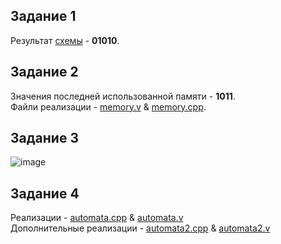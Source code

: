 ## Задание 1
Результат [схемы](https://github.com/IlyaShurupov/dd-test/blob/29ca9f5c7ad1f01503b4a82ffe3731529329e77c/crc.v#L27) - **01010**.
## Задание 2
Значения последней использованной памяти - **1011**. <br>
Файли реализации - [memory.v](https://github.com/IlyaShurupov/dd-test/blob/29ca9f5c7ad1f01503b4a82ffe3731529329e77c/memtest.v#L3) & [memory.cpp](https://github.com/IlyaShurupov/dd-test/blob/29ca9f5c7ad1f01503b4a82ffe3731529329e77c/memtest.cpp#L15).
## Задание 3
![image](https://user-images.githubusercontent.com/63184036/227704461-b5afceca-d952-48ba-be91-1a1e5c55a8b7.png)
## Задание 4
Реализации - [automata.cpp](https://github.com/IlyaShurupov/dd-test/blob/508a4961c78e30862235f31f0cacd9de04c186a3/automata.cpp#L36) & [automata.v](https://github.com/IlyaShurupov/dd-test/blob/508a4961c78e30862235f31f0cacd9de04c186a3/automata.v#L38) <br>
Дополнительные реализации - [automata2.cpp](https://github.com/IlyaShurupov/dd-test/blob/508a4961c78e30862235f31f0cacd9de04c186a3/automata2.cpp#L38) & [automata2.v](https://github.com/IlyaShurupov/dd-test/blob/508a4961c78e30862235f31f0cacd9de04c186a3/automata2.v#L78)
